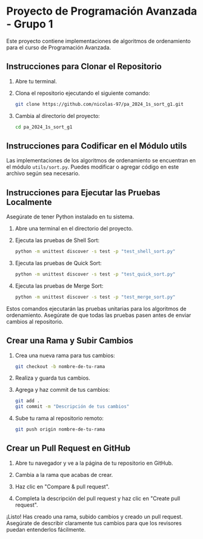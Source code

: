 # Proyecto de Programación Avanzada - Grupo 1

Este proyecto contiene implementaciones de algoritmos de ordenamiento para el curso de Programación Avanzada.

## Instrucciones para Clonar el Repositorio

1. Abre tu terminal.

2. Clona el repositorio ejecutando el siguiente comando:

    ```bash
    git clone https://github.com/nicolas-97/pa_2024_1s_sort_g1.git
    ```

3. Cambia al directorio del proyecto:

    ```bash
    cd pa_2024_1s_sort_g1
    ```

## Instrucciones para Codificar en el Módulo utils

Las implementaciones de los algoritmos de ordenamiento se encuentran en el módulo `utils/sort.py`. Puedes modificar o agregar código en este archivo según sea necesario.

## Instrucciones para Ejecutar las Pruebas Localmente

Asegúrate de tener Python instalado en tu sistema.

1. Abre una terminal en el directorio del proyecto.

2. Ejecuta las pruebas de Shell Sort:

    ```bash
    python -m unittest discover -s test -p "test_shell_sort.py"
    ```

3. Ejecuta las pruebas de Quick Sort:

    ```bash
    python -m unittest discover -s test -p "test_quick_sort.py"
    ```

4. Ejecuta las pruebas de Merge Sort:

    ```bash
    python -m unittest discover -s test -p "test_merge_sort.py"
    ```

Estos comandos ejecutarán las pruebas unitarias para los algoritmos de ordenamiento. Asegúrate de que todas las pruebas pasen antes de enviar cambios al repositorio.

## Crear una Rama y Subir Cambios

1. Crea una nueva rama para tus cambios:

    ```bash
    git checkout -b nombre-de-tu-rama
    ```

2. Realiza y guarda tus cambios.

3. Agrega y haz commit de tus cambios:

    ```bash
    git add .
    git commit -m "Descripción de tus cambios"
    ```

4. Sube tu rama al repositorio remoto:

    ```bash
    git push origin nombre-de-tu-rama
    ```

## Crear un Pull Request en GitHub

1. Abre tu navegador y ve a la página de tu repositorio en GitHub.

2. Cambia a la rama que acabas de crear.

3. Haz clic en "Compare & pull request".

4. Completa la descripción del pull request y haz clic en "Create pull request".

¡Listo! Has creado una rama, subido cambios y creado un pull request. Asegúrate de describir claramente tus cambios para que los revisores puedan entenderlos fácilmente.
